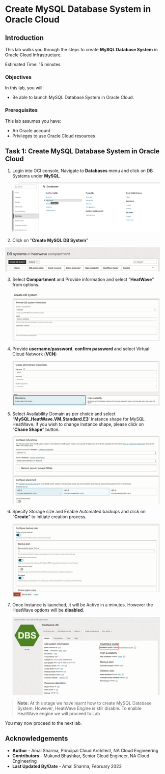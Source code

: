 # Create MySQL Database System in Oracle Cloud

## Introduction

This lab walks you through the steps to create **MySQL Database System** in Oracle Cloud Infrastructure.

Estimated Time: 15 minutes

### Objectives

In this lab, you will:
* Be able to launch MySQL Database System in Oracle Cloud.

### Prerequisites

This lab assumes you have:
* An Oracle account
* Privileges to use Oracle Cloud resources


## Task 1: Create MySQL Database System in Oracle Cloud

1. Login into OCI console, Navigate to **Databases** menu and click on DB Systems under **MySQL**.

	![login-into-oci-console](images/login-oci-console.png)

2. Click on "**Create MySQL DB System**"

  ![create-db](images/create-db.png)

3. Select **Compartment** and Provide information and select “**HeatWave**” from options.

	![create-db-01](images/create-db-01.png)

4. Provide **username**/**password**, **confirm password** and select Virtual Cloud Network (**VCN**)

   ![username](images/username.png)

5. Select Availability Domain as per choice and select “**MySQL.HeatWave.VM.Standard.E3**’ Instance shape for MySQL HeatWave.
	 If you wish to change Instance shape, please click on “**Chane Shape**” button.

	![availability](images/availability.png)

6. Specify Storage size and Enable Automated backups and click on “**Create**” to initiate creation process.

	 ![create](images/create.png)

7. Once Instance is launched, it will be Active in a minutes. However the HeatWave options will be **disabled**.

	 ![active-db](images/active-db.png)

> **Note:** At this stage we have learnt how to create MySQL Database System. However, HeatWave Engine is still disable. To enable HeatWave engine we will proceed to Lab 

You may now proceed to the next lab.

## Acknowledgements
* **Author** - Amal Sharma, Principal Cloud Architect, NA Cloud Engineering
* **Contributors** -  Mukund Bhashkar, Senior Cloud Engineer, NA Cloud Engineering
* **Last Updated By/Date** - Amal Sharma, February 2023
